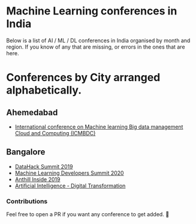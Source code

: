 # Machine Learning conferences in India
Below is a list of AI / ML / DL conferences in India organised by month and region. If you know of any that are missing, or errors in the ones that are here.

# Conferences by City arranged alphabetically.

## Ahemedabad
- [International conference on Machine learning Big data management Cloud and Computing (ICMBDC)](http://asar.org.in/Conference/23550/ICMBDC/)

## Bangalore
- [DataHack Summit 2019](https://datahack.analyticsvidhya.com/contest/datahack-summit-2019/)
- [Machine Learning Developers Summit 2020](https://www.mlds.analyticsindiasummit.com/)
- [Anthill Inside 2019](https://hasgeek.com/anthillinside/2019/)
- [Artificial Intelligence - Digital Transformation](https://www.allconferencealerts.com/conference_details/104918/artificial-intelligence-digital-transformation)



### Contributions

Feel free to open a PR if you want any conference to get added. :tada:



